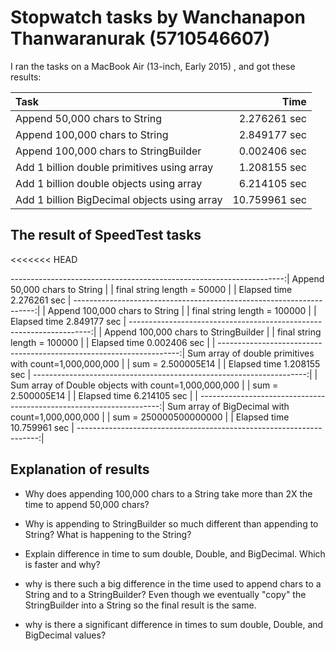 # Stopwatch tasks by Wanchanapon Thanwaranurak (5710546607)

I ran the tasks on a MacBook Air (13-inch, Early 2015) , and got these results:

Task                                          | Time
:---------------------------------------------|-------------:
Append 50,000 chars to String                 | 2.276261 sec
Append 100,000 chars to String                | 2.849177 sec
Append 100,000 chars to StringBuilder         | 0.002406 sec
Add 1 billion double primitives using array   | 1.208155 sec
Add 1 billion double objects using array      | 6.214105 sec
Add 1 billion BigDecimal objects using array  | 10.759961 sec

## The result of SpeedTest tasks
<<<<<<< HEAD


--------------------------------------------------------------------:|
Append 50,000 chars to String                                        |
                                                                     |
final string length = 50000                                          |
                                                                     |
Elapsed time 2.276261 sec                                            |
--------------------------------------------------------------------:|
                                                                     |
Append 100,000 chars to String                                       |
                                                                     |
final string length = 100000                                         |
                                                                     |
Elapsed time 2.849177 sec                                            |
--------------------------------------------------------------------:|
                                                                     |
Append 100,000 chars to StringBuilder                                |
                                                                     |
final string length = 100000                                         |
                                                                     |
Elapsed time 0.002406 sec                                            |
                                                                     |
--------------------------------------------------------------------:|
Sum array of double primitives with count=1,000,000,000              |
                                                                     |
sum = 2.500005E14                                                    |
                                                                     |
Elapsed time 1.208155 sec                                            |
--------------------------------------------------------------------:|
                                                                     |
Sum array of Double objects with count=1,000,000,000                 |
                                                                     |
sum = 2.500005E14                                                    |
                                                                     |
Elapsed time 6.214105 sec                                            |
                                                                     |
--------------------------------------------------------------------:|
Sum array of BigDecimal with count=1,000,000,000                     |
                                                                     |
sum = 250000500000000                                                |
                                                                     |
Elapsed time 10.759961 sec                                           |
--------------------------------------------------------------------:|

## Explanation of results

* Why does appending 100,000 chars to a String take more than 2X the time to append 50,000 chars?


* Why is appending to StringBuilder so much different than appending to String? What is happening to the String?


* Explain difference in time to sum double, Double, and BigDecimal. Which is faster and why?

* why is there such a big difference in the time used to append chars to a String and to a StringBuilder?
  Even though we eventually "copy" the StringBuilder into a String so the final result is the same.

* why is there a significant difference in times to sum double, Double, and BigDecimal values?
